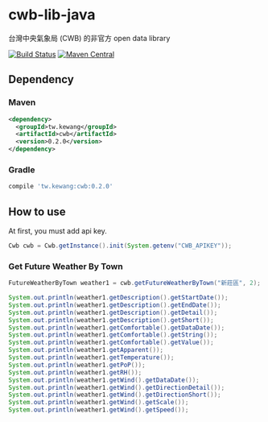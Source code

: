 # cwb-lib-java

台灣中央氣象局 (CWB) 的非官方 open data library

[![Build Status](https://travis-ci.org/kewang/cwb-lib-java.svg?branch=master)](https://travis-ci.org/kewang/cwb-lib-java) [![Maven Central](https://maven-badges.herokuapp.com/maven-central/tw.kewang/cwb/badge.svg)](https://maven-badges.herokuapp.com/maven-central/tw.kewang/cwb)

## Dependency

### Maven

```xml
<dependency>
  <groupId>tw.kewang</groupId>
  <artifactId>cwb</artifactId>
  <version>0.2.0</version>
</dependency>
```

### Gradle

```groovy
compile 'tw.kewang:cwb:0.2.0'
```

## How to use

At first, you must add api key.

```java
Cwb cwb = Cwb.getInstance().init(System.getenv("CWB_APIKEY"));
```

### Get Future Weather By Town

```java
FutureWeatherByTown weather1 = cwb.getFutureWeatherByTown("新莊區", 2);

System.out.println(weather1.getDescription().getStartDate());
System.out.println(weather1.getDescription().getEndDate());
System.out.println(weather1.getDescription().getDetail());
System.out.println(weather1.getDescription().getShort());
System.out.println(weather1.getComfortable().getDataDate());
System.out.println(weather1.getComfortable().getString());
System.out.println(weather1.getComfortable().getValue());
System.out.println(weather1.getApparent());
System.out.println(weather1.getTemperature());
System.out.println(weather1.getPoP());
System.out.println(weather1.getRH());
System.out.println(weather1.getWind().getDataDate());
System.out.println(weather1.getWind().getDirectionDetail());
System.out.println(weather1.getWind().getDirectionShort());
System.out.println(weather1.getWind().getScale());
System.out.println(weather1.getWind().getSpeed());
```
